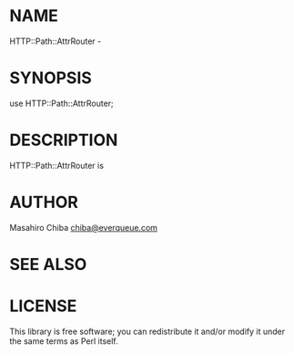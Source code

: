 # NAME

HTTP::Path::AttrRouter -

# SYNOPSIS

  use HTTP::Path::AttrRouter;

# DESCRIPTION

HTTP::Path::AttrRouter is

# AUTHOR

Masahiro Chiba <chiba@everqueue.com>

# SEE ALSO

# LICENSE

This library is free software; you can redistribute it and/or modify
it under the same terms as Perl itself.